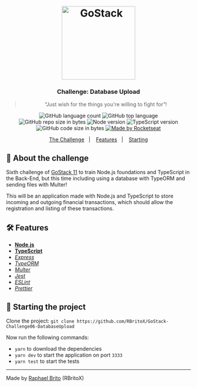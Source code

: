 <h1 align="center">
    <img alt="GoStack" src="https://rocketseat-cdn.s3-sa-east-1.amazonaws.com/bootcamp-header.png" width="200px" />
</h1>

<h3 align="center">
  Challenge: Database Upload
</h3>

<blockquote align="center">“Just wish for the things you're willing to fight for”!</blockquote>

<p align="center">
  <img alt="GitHub language count" src="https://img.shields.io/github/languages/count/rbritox/GoStack-Challenge06-DatabaseUpload">

  <img alt="GitHub top language" src="https://img.shields.io/github/languages/top/rbritox/GoStack-Challenge06-DatabaseUpload">

  <img alt="GitHub repo size in bytes" src="https://img.shields.io/github/repo-size/rbritox/GoStack-Challenge06-DatabaseUpload">

  <img alt="Node version" src="https://img.shields.io/badge/Node.js-v12.16.1-blue?style=flat&logo=node.js">

  <img alt="TypeScript version" src="https://img.shields.io/badge/TypeScript-v3.8.3-blue?style=flat&logo=typescript">

  <img alt="GitHub code size in bytes" src="https://api.codacy.com/project/badge/Grade/8f4e11eae8444f909717faec2ec3ef60">

  <a href="https://github.com/RBritoX/GoStack-Challenge06-DatabaseUpload/blob/master/LICENSE">
    <img alt="Made by Rocketseat" src="https://img.shields.io/github/license/rbritox/GoStack-Challenge06-DatabaseUpload">
  </a>
</p>

<p align="center">
  <a href="#-about-the-challenge">The Challenge</a>&nbsp;&nbsp;&nbsp;|&nbsp;&nbsp;&nbsp;
  <a href="#-features">Features</a>&nbsp;&nbsp;&nbsp;|&nbsp;&nbsp;&nbsp;
  <a href="#-starting-the-project">Starting</a>
</p>

## 🚀 About the challenge

Sixth challenge of [GoStack 11](https://rocketseat.com.br/gostack) to train Node.js foundations and TypeScript in the Back-End, but this time including using a database with TypeORM and sending files with Multer!

This will be an application made with Node.js and TypeScript to store incoming and outgoing financial transactions, which should allow the registration and listing of these transactions.

## 🛠 Features

- **[Node.js](https://nodejs.org/en/)**
- **[TypeScript](https://www.typescriptlang.org/)**
- *[Express](https://expressjs.com/pt-br/)*
- *[TypeORM](https://typeorm.io/#/)*
- *[Multer](https://github.com/expressjs/multer)*
- *[Jest](https://jestjs.io/)*
- *[ESLint](https://jestjs.io/)*
- *[Prettier](https://jestjs.io/)*

## 🏁 Starting the project

Clone the project: `git clone https://github.com/RBritoX/GoStack-Challenge06-DatabaseUpload`

Now run the following commands:

- `yarn` to download the dependencies
- `yarn dev` to start the application on port `3333`
- `yarn test` to start the tests

---

Made by [Raphael Brito](https://www.linkedin.com/in/raphaellbrito/) (RBritoX)
